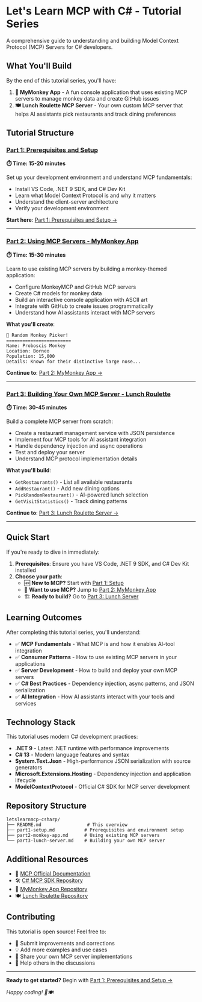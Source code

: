 # Let's Learn MCP with C# - Tutorial Series

A comprehensive guide to understanding and building Model Context Protocol (MCP) Servers for C# developers.

## What You'll Build

By the end of this tutorial series, you'll have:

1. **🐒 MyMonkey App** - A fun console application that uses existing MCP servers to manage monkey data and create GitHub issues
2. **🍽️ Lunch Roulette MCP Server** - Your own custom MCP server that helps AI assistants pick restaurants and track dining preferences

## Tutorial Structure

### [Part 1: Prerequisites and Setup](part1-setup.md)
**⏱️ Time: 15-20 minutes**

Set up your development environment and understand MCP fundamentals:
- Install VS Code, .NET 9 SDK, and C# Dev Kit
- Learn what Model Context Protocol is and why it matters
- Understand the client-server architecture
- Verify your development environment

**Start here**: [Part 1: Prerequisites and Setup →](part1-setup.md)

---

### [Part 2: Using MCP Servers - MyMonkey App](part2-monkey-app.md)
**⏱️ Time: 15-30 minutes**

Learn to use existing MCP servers by building a monkey-themed application:
- Configure MonkeyMCP and GitHub MCP servers
- Create C# models for monkey data
- Build an interactive console application with ASCII art
- Integrate with GitHub to create issues programmatically
- Understand how AI assistants interact with MCP servers

**What you'll create**:
```
🐒 Random Monkey Picker!
========================
Name: Proboscis Monkey
Location: Borneo
Population: 15,000
Details: Known for their distinctive large nose...
```

**Continue to**: [Part 2: MyMonkey App →](part2-monkey-app.md)

---

### [Part 3: Building Your Own MCP Server - Lunch Roulette](part3-lunch-server.md)
**⏱️ Time: 30-45 minutes**

Build a complete MCP server from scratch:
- Create a restaurant management service with JSON persistence
- Implement four MCP tools for AI assistant integration
- Handle dependency injection and async operations
- Test and deploy your server
- Understand MCP protocol implementation details

**What you'll build**:
- `GetRestaurants()` - List all available restaurants
- `AddRestaurant()` - Add new dining options
- `PickRandomRestaurant()` - AI-powered lunch selection
- `GetVisitStatistics()` - Track dining patterns

**Continue to**: [Part 3: Lunch Roulette Server →](part3-lunch-server.md)

---

## Quick Start

If you're ready to dive in immediately:

1. **Prerequisites**: Ensure you have VS Code, .NET 9 SDK, and C# Dev Kit installed
2. **Choose your path**:
   - 🆕 **New to MCP?** Start with [Part 1: Setup](part1-setup.md)
   - 🔧 **Want to use MCP?** Jump to [Part 2: MyMonkey App](part2-monkey-app.md)
   - 🏗️ **Ready to build?** Go to [Part 3: Lunch Server](part3-lunch-server.md)

## Learning Outcomes

After completing this tutorial series, you'll understand:

- ✅ **MCP Fundamentals** - What MCP is and how it enables AI-tool integration
- ✅ **Consumer Patterns** - How to use existing MCP servers in your applications
- ✅ **Server Development** - How to build and deploy your own MCP servers
- ✅ **C# Best Practices** - Dependency injection, async patterns, and JSON serialization
- ✅ **AI Integration** - How AI assistants interact with your tools and services

## Technology Stack

This tutorial uses modern C# development practices:

- **.NET 9** - Latest .NET runtime with performance improvements
- **C# 13** - Modern language features and syntax
- **System.Text.Json** - High-performance JSON serialization with source generators
- **Microsoft.Extensions.Hosting** - Dependency injection and application lifecycle
- **ModelContextProtocol** - Official C# SDK for MCP server development

## Repository Structure

```
letslearnmcp-csharp/
├── README.md                 # This overview
├── part1-setup.md           # Prerequisites and environment setup
├── part2-monkey-app.md      # Using existing MCP servers
└── part3-lunch-server.md    # Building your own MCP server
```

## Additional Resources

- 📖 [MCP Official Documentation](https://modelcontextprotocol.io/)
- 🛠️ [C# MCP SDK Repository](https://github.com/modelcontextprotocol/csharp-sdk)
- 🐒 [MyMonkey App Repository](https://github.com/jamesmontemagno/MyMonkeyAppMCP)
- 🍽️ [Lunch Roulette Repository](https://github.com/jamesmontemagno/LunchRouletteMCP)

## Contributing

This tutorial is open source! Feel free to:
- 🐛 Submit improvements and corrections
- 💡 Add more examples and use cases
- 🤝 Share your own MCP server implementations
- 💬 Help others in the discussions

---

**Ready to get started?** Begin with [Part 1: Prerequisites and Setup →](part1-setup.md)

*Happy coding! 🐒🍽️*